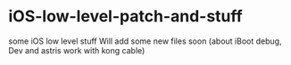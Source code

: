 # iOS-low-level-patch-and-stuff
some iOS low level stuff
Will add some new files soon (about iBoot debug, Dev and astris work with kong cable)
